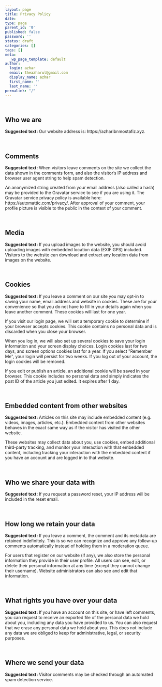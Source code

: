 ```yaml
---
layout: page
title: Privacy Policy
date:
type: page
parent_id: '0'
published: false
password: ''
status: draft
categories: []
tags: []
meta:
  _wp_page_template: default
author:
  login: azhar
  email: theazharul@gmail.com
  display_name: azhar
  first_name: ''
  last_name: ''
permalink: "/"
---
```

<p><!-- wp:heading --><br />
<h2>Who we are</h2>
<p><!-- /wp:heading --><!-- wp:paragraph -->
<p><strong class="privacy-policy-tutorial">Suggested text: </strong>Our website address is: https://azharibnmostafiz.xyz.</p>
<p><!-- /wp:paragraph --><!-- wp:heading --><br />
<h2>Comments</h2>
<p><!-- /wp:heading --><!-- wp:paragraph -->
<p><strong class="privacy-policy-tutorial">Suggested text: </strong>When visitors leave comments on the site we collect the data shown in the comments form, and also the visitor&#8217;s IP address and browser user agent string to help spam detection.</p>
<p><!-- /wp:paragraph --><!-- wp:paragraph -->
<p>An anonymized string created from your email address (also called a hash) may be provided to the Gravatar service to see if you are using it. The Gravatar service privacy policy is available here: https://automattic.com/privacy/. After approval of your comment, your profile picture is visible to the public in the context of your comment.</p>
<p><!-- /wp:paragraph --><!-- wp:heading --><br />
<h2>Media</h2>
<p><!-- /wp:heading --><!-- wp:paragraph -->
<p><strong class="privacy-policy-tutorial">Suggested text: </strong>If you upload images to the website, you should avoid uploading images with embedded location data (EXIF GPS) included. Visitors to the website can download and extract any location data from images on the website.</p>
<p><!-- /wp:paragraph --><!-- wp:heading --><br />
<h2>Cookies</h2>
<p><!-- /wp:heading --><!-- wp:paragraph -->
<p><strong class="privacy-policy-tutorial">Suggested text: </strong>If you leave a comment on our site you may opt-in to saving your name, email address and website in cookies. These are for your convenience so that you do not have to fill in your details again when you leave another comment. These cookies will last for one year.</p>
<p><!-- /wp:paragraph --><!-- wp:paragraph -->
<p>If you visit our login page, we will set a temporary cookie to determine if your browser accepts cookies. This cookie contains no personal data and is discarded when you close your browser.</p>
<p><!-- /wp:paragraph --><!-- wp:paragraph -->
<p>When you log in, we will also set up several cookies to save your login information and your screen display choices. Login cookies last for two days, and screen options cookies last for a year. If you select &quot;Remember Me&quot;, your login will persist for two weeks. If you log out of your account, the login cookies will be removed.</p>
<p><!-- /wp:paragraph --><!-- wp:paragraph -->
<p>If you edit or publish an article, an additional cookie will be saved in your browser. This cookie includes no personal data and simply indicates the post ID of the article you just edited. It expires after 1 day.</p>
<p><!-- /wp:paragraph --><!-- wp:heading --><br />
<h2>Embedded content from other websites</h2>
<p><!-- /wp:heading --><!-- wp:paragraph -->
<p><strong class="privacy-policy-tutorial">Suggested text: </strong>Articles on this site may include embedded content (e.g. videos, images, articles, etc.). Embedded content from other websites behaves in the exact same way as if the visitor has visited the other website.</p>
<p><!-- /wp:paragraph --><!-- wp:paragraph -->
<p>These websites may collect data about you, use cookies, embed additional third-party tracking, and monitor your interaction with that embedded content, including tracking your interaction with the embedded content if you have an account and are logged in to that website.</p>
<p><!-- /wp:paragraph --><!-- wp:heading --><br />
<h2>Who we share your data with</h2>
<p><!-- /wp:heading --><!-- wp:paragraph -->
<p><strong class="privacy-policy-tutorial">Suggested text: </strong>If you request a password reset, your IP address will be included in the reset email.</p>
<p><!-- /wp:paragraph --><!-- wp:heading --><br />
<h2>How long we retain your data</h2>
<p><!-- /wp:heading --><!-- wp:paragraph -->
<p><strong class="privacy-policy-tutorial">Suggested text: </strong>If you leave a comment, the comment and its metadata are retained indefinitely. This is so we can recognize and approve any follow-up comments automatically instead of holding them in a moderation queue.</p>
<p><!-- /wp:paragraph --><!-- wp:paragraph -->
<p>For users that register on our website (if any), we also store the personal information they provide in their user profile. All users can see, edit, or delete their personal information at any time (except they cannot change their username). Website administrators can also see and edit that information.</p>
<p><!-- /wp:paragraph --><!-- wp:heading --><br />
<h2>What rights you have over your data</h2>
<p><!-- /wp:heading --><!-- wp:paragraph -->
<p><strong class="privacy-policy-tutorial">Suggested text: </strong>If you have an account on this site, or have left comments, you can request to receive an exported file of the personal data we hold about you, including any data you have provided to us. You can also request that we erase any personal data we hold about you. This does not include any data we are obliged to keep for administrative, legal, or security purposes.</p>
<p><!-- /wp:paragraph --><!-- wp:heading --><br />
<h2>Where we send your data</h2>
<p><!-- /wp:heading --><!-- wp:paragraph -->
<p><strong class="privacy-policy-tutorial">Suggested text: </strong>Visitor comments may be checked through an automated spam detection service.</p>
<p><!-- /wp:paragraph --></p>
